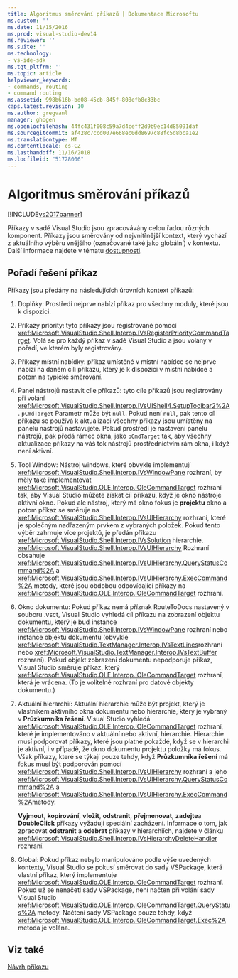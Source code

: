```yaml
---
title: Algoritmus směrování příkazů | Dokumentace Microsoftu
ms.custom: ''
ms.date: 11/15/2016
ms.prod: visual-studio-dev14
ms.reviewer: ''
ms.suite: ''
ms.technology:
- vs-ide-sdk
ms.tgt_pltfrm: ''
ms.topic: article
helpviewer_keywords:
- commands, routing
- command routing
ms.assetid: 998b616b-bd08-45cb-845f-808efb8c33bc
caps.latest.revision: 10
ms.author: gregvanl
manager: ghogen
ms.openlocfilehash: 44fc431f008c59a7d4ceff2d9b9ec14d85091daf
ms.sourcegitcommit: af428c7ccd007e668ec0dd8697c88fc5d8bca1e2
ms.translationtype: MT
ms.contentlocale: cs-CZ
ms.lasthandoff: 11/16/2018
ms.locfileid: "51728006"
---
```

# <a name="command-routing-algorithm"></a>Algoritmus směrování příkazů
[!INCLUDE[vs2017banner](../../includes/vs2017banner.md)]

Příkazy v sadě Visual Studio jsou zpracovávány celou řadou různých komponent. Příkazy jsou směrovány od nejvnitřnější kontext, který vychází z aktuálního výběru vnějšího (označované také jako globální) v kontextu. Další informace najdete v tématu [dostupnosti](../../extensibility/internals/command-availability.md).  
  
## <a name="order-of-command-resolution"></a>Pořadí řešení příkaz  
 Příkazy jsou předány na následujících úrovních kontext příkazů:  
  
1.  Doplňky: Prostředí nejprve nabízí příkaz pro všechny moduly, které jsou k dispozici.  
  
2.  Příkazy priority: tyto příkazy jsou registrované pomocí <xref:Microsoft.VisualStudio.Shell.Interop.IVsRegisterPriorityCommandTarget>. Volá se pro každý příkaz v sadě Visual Studio a jsou volány v pořadí, ve kterém byly registrovány.  
  
3.  Příkazy místní nabídky: příkaz umístěné v místní nabídce se nejprve nabízí na daném cíli příkazu, který je k dispozici v místní nabídce a potom na typické směrování.  
  
4.  Panel nástrojů nastavit cíle příkazů: tyto cíle příkazů jsou registrovány při volání <xref:Microsoft.VisualStudio.Shell.Interop.IVsUIShell4.SetupToolbar2%2A>. `pCmdTarget` Parametr může být `null`. Pokud není `null`, pak tento cíl příkazu se používá k aktualizaci všechny příkazy jsou umístěny na panelu nástrojů nastavujete. Pokud prostředí je nastavení panelu nástrojů, pak předá rámec okna, jako `pCmdTarget` tak, aby všechny aktualizace příkazy na váš tok nástrojů prostřednictvím rám okna, i když není aktivní.  
  
5.  Tool Window: Nástroj windows, které obvykle implementují <xref:Microsoft.VisualStudio.Shell.Interop.IVsWindowPane> rozhraní, by měly také implementovat <xref:Microsoft.VisualStudio.OLE.Interop.IOleCommandTarget> rozhraní tak, aby Visual Studio můžete získat cíl příkazu, když je okno nástroje aktivní okno. Pokud ale nástroj, který má okno fokus je **projektu** okno a potom příkaz se směruje na <xref:Microsoft.VisualStudio.Shell.Interop.IVsUIHierarchy> rozhraní, které je společným nadřazeným prvkem z vybraných položek. Pokud tento výběr zahrnuje více projektů, je předán příkazu <xref:Microsoft.VisualStudio.Shell.Interop.IVsSolution> hierarchie. <xref:Microsoft.VisualStudio.Shell.Interop.IVsUIHierarchy> Rozhraní obsahuje <xref:Microsoft.VisualStudio.Shell.Interop.IVsUIHierarchy.QueryStatusCommand%2A> a <xref:Microsoft.VisualStudio.Shell.Interop.IVsUIHierarchy.ExecCommand%2A> metody, které jsou obdobou odpovídající příkazy na <xref:Microsoft.VisualStudio.OLE.Interop.IOleCommandTarget> rozhraní.  
  
6.  Okno dokumentu: Pokud příkaz nemá příznak RouteToDocs nastavený v souboru .vsct, Visual Studio vyhledá cíl příkazu na zobrazení objektu dokumentu, který je buď instance <xref:Microsoft.VisualStudio.Shell.Interop.IVsWindowPane> rozhraní nebo instance objektu dokumentu (obvykle <xref:Microsoft.VisualStudio.TextManager.Interop.IVsTextLines>rozhraní nebo <xref:Microsoft.VisualStudio.TextManager.Interop.IVsTextBuffer> rozhraní). Pokud objekt zobrazení dokumentu nepodporuje příkaz, Visual Studio směruje příkaz, který <xref:Microsoft.VisualStudio.OLE.Interop.IOleCommandTarget> rozhraní, která je vrácena. (To je volitelné rozhraní pro datové objekty dokumentu.)  
  
7.  Aktuální hierarchií: Aktuální hierarchie může být projekt, který je vlastníkem aktivního okna dokumentu nebo hierarchie, který je vybraný v **Průzkumníka řešení**. Visual Studio vyhledá <xref:Microsoft.VisualStudio.OLE.Interop.IOleCommandTarget> rozhraní, které je implementováno v aktuální nebo aktivní, hierarchie. Hierarchie musí podporovat příkazy, které jsou platné pokaždé, když se v hierarchii je aktivní, i v případě, že okno dokumentu projektu položky má fokus. Však příkazy, které se týkají pouze tehdy, když **Průzkumníka řešení** má fokus musí být podporován pomocí <xref:Microsoft.VisualStudio.Shell.Interop.IVsUIHierarchy> rozhraní a jeho <xref:Microsoft.VisualStudio.Shell.Interop.IVsUIHierarchy.QueryStatusCommand%2A> a <xref:Microsoft.VisualStudio.Shell.Interop.IVsUIHierarchy.ExecCommand%2A>metody.  
  
     **Vyjmout**, **kopírování**, **vložit**, **odstranit**, **přejmenovat**, **zadejte**a **DoubleClick** příkazy vyžadují speciální zacházení. Informace o tom, jak zpracovat **odstranit** a **odebrat** příkazy v hierarchiích, najdete v článku <xref:Microsoft.VisualStudio.Shell.Interop.IVsHierarchyDeleteHandler> rozhraní.  
  
8.  Global: Pokud příkaz nebylo manipulováno podle výše uvedených kontexty, Visual Studio se pokusí směrovat do sady VSPackage, která vlastní příkaz, který implementuje <xref:Microsoft.VisualStudio.OLE.Interop.IOleCommandTarget> rozhraní. Pokud už se nenačetl sady VSPackage, není načten při volání sady Visual Studio <xref:Microsoft.VisualStudio.OLE.Interop.IOleCommandTarget.QueryStatus%2A> metody. Načtení sady VSPackage pouze tehdy, když <xref:Microsoft.VisualStudio.OLE.Interop.IOleCommandTarget.Exec%2A> metoda je volána.  
  
## <a name="see-also"></a>Viz také  
 [Návrh příkazu](../../extensibility/internals/command-design.md)

